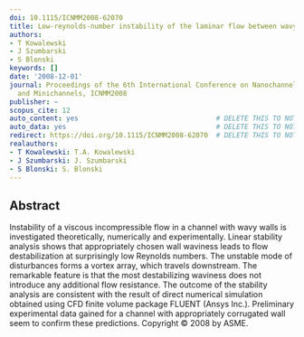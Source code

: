 ```yaml
---
doi: 10.1115/ICNMM2008-62070
title: Low-reynolds-number instability of the laminar flow between wavy walls
authors:
- T Kowalewski
- J Szumbarski
- S Blonski
keywords: []
date: '2008-12-01'
journal: Proceedings of the 6th International Conference on Nanochannels, Microchannels,
  and Minichannels, ICNMM2008
publisher: ~
scopus_cite: 12
auto_content: yes                                  # DELETE THIS TO NOT AUTO GENERATE CONTENT
auto_data: yes                                     # DELETE THIS TO NOT AUTO GENERATE METADATA
redirect: https://doi.org/10.1115/ICNMM2008-62070  # DELETE THIS TO NOT REDIRECT
realauthors:
- T Kowalewski: T.A. Kowalewski
- J Szumbarski: J. Szumbarski
- S Blonski: S. Blonski
---
```



## Abstract
Instability of a viscous incompressible flow in a channel with wavy walls is investigated theoretically, numerically and experimentally. Linear stability analysis shows that appropriately chosen wall waviness leads to flow destabilization at surprisingly low Reynolds numbers. The unstable mode of disturbances forms a vortex array, which travels downstream. The remarkable feature is that the most destabilizing waviness does not introduce any additional flow resistance. The outcome of the stability analysis are consistent with the result of direct numerical simulation obtained using CFD finite volume package FLUENT (Ansys Inc.). Preliminary experimental data gained for a channel with appropriately corrugated wall seem to confirm these predictions. Copyright © 2008 by ASME.
